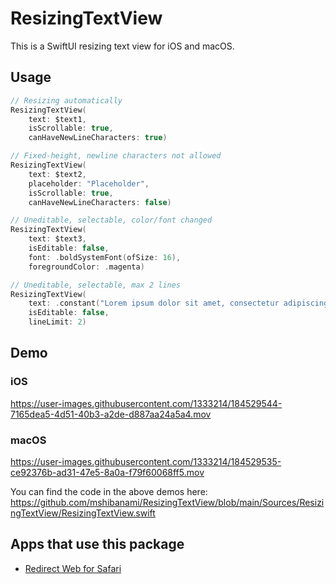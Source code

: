 # ResizingTextView

This is a SwiftUI resizing text view for iOS and macOS.

## Usage

```swift
// Resizing automatically
ResizingTextView(
    text: $text1,
    isScrollable: true,
    canHaveNewLineCharacters: true)

// Fixed-height, newline characters not allowed
ResizingTextView(
    text: $text2,
    placeholder: "Placeholder",
    isScrollable: true,
    canHaveNewLineCharacters: false)

// Uneditable, selectable, color/font changed
ResizingTextView(
    text: $text3,
    isEditable: false,
    font: .boldSystemFont(ofSize: 16),
    foregroundColor: .magenta)

// Uneditable, selectable, max 2 lines
ResizingTextView(
    text: .constant("Lorem ipsum dolor sit amet, consectetur adipiscing elit, sed do eiusmod tempor incididunt ut labore et dolore magna aliqua."),
    isEditable: false,
    lineLimit: 2)
```

## Demo

### iOS

https://user-images.githubusercontent.com/1333214/184529544-7165dea5-4d51-40b3-a2de-d887aa24a5a4.mov

### macOS

https://user-images.githubusercontent.com/1333214/184529535-ce92376b-ad31-47e5-8a0a-f79f60068ff5.mov

You can find the code in the above demos here: https://github.com/mshibanami/ResizingTextView/blob/main/Sources/ResizingTextView/ResizingTextView.swift

## Apps that use this package

- [Redirect Web for Safari](https://apps.apple.com/app/id1571283503)
